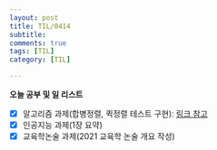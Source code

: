 ```yaml
---
layout: post
title: TIL/0414
subtitle: 
comments: true
tags: [TIL]
category: [TIL]

---
```

**오늘 공부 및  일 리스트**

 - [x] 알고리즘 과제(합병정렬, 퀵정렬 테스트 구현): [링크 참고](https://github.com/s2uyeoii/TIL/blob/main/%ED%95%99%EA%B5%90%EA%B3%BC%EC%A0%9C/%EC%95%8C%EA%B3%A0%EB%A6%AC%EC%A6%98/%EC%95%8C%EA%B3%A0%EB%A6%AC%EC%A6%98%20%EB%A0%88%ED%8F%AC%ED%8A%B82_32170699%EA%B9%80%EC%88%98%EC%97%B0.pdf)
 - [x] 인공지능 과제(1장 요약)
 - [x] 교육학논술 과제(2021 교육학 논술 개요 작성)
